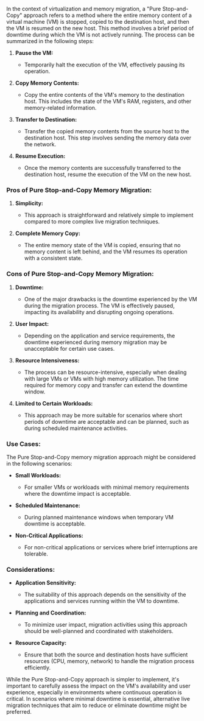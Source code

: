 In the context of virtualization and memory migration, a "Pure Stop-and-Copy" approach refers to a method where the entire memory content of a virtual machine (VM) is stopped, copied to the destination host, and then the VM is resumed on the new host. This method involves a brief period of downtime during which the VM is not actively running. The process can be summarized in the following steps:

1. **Pause the VM:**
   - Temporarily halt the execution of the VM, effectively pausing its operation.

2. **Copy Memory Contents:**
   - Copy the entire contents of the VM's memory to the destination host. This includes the state of the VM's RAM, registers, and other memory-related information.

3. **Transfer to Destination:**
   - Transfer the copied memory contents from the source host to the destination host. This step involves sending the memory data over the network.

4. **Resume Execution:**
   - Once the memory contents are successfully transferred to the destination host, resume the execution of the VM on the new host.

### Pros of Pure Stop-and-Copy Memory Migration:

1. **Simplicity:**
   - This approach is straightforward and relatively simple to implement compared to more complex live migration techniques.

2. **Complete Memory Copy:**
   - The entire memory state of the VM is copied, ensuring that no memory content is left behind, and the VM resumes its operation with a consistent state.

### Cons of Pure Stop-and-Copy Memory Migration:

1. **Downtime:**
   - One of the major drawbacks is the downtime experienced by the VM during the migration process. The VM is effectively paused, impacting its availability and disrupting ongoing operations.

2. **User Impact:**
   - Depending on the application and service requirements, the downtime experienced during memory migration may be unacceptable for certain use cases.

3. **Resource Intensiveness:**
   - The process can be resource-intensive, especially when dealing with large VMs or VMs with high memory utilization. The time required for memory copy and transfer can extend the downtime window.

4. **Limited to Certain Workloads:**
   - This approach may be more suitable for scenarios where short periods of downtime are acceptable and can be planned, such as during scheduled maintenance activities.

### Use Cases:

The Pure Stop-and-Copy memory migration approach might be considered in the following scenarios:

- **Small Workloads:**
  - For smaller VMs or workloads with minimal memory requirements where the downtime impact is acceptable.

- **Scheduled Maintenance:**
  - During planned maintenance windows when temporary VM downtime is acceptable.

- **Non-Critical Applications:**
  - For non-critical applications or services where brief interruptions are tolerable.

### Considerations:

- **Application Sensitivity:**
  - The suitability of this approach depends on the sensitivity of the applications and services running within the VM to downtime.

- **Planning and Coordination:**
  - To minimize user impact, migration activities using this approach should be well-planned and coordinated with stakeholders.

- **Resource Capacity:**
  - Ensure that both the source and destination hosts have sufficient resources (CPU, memory, network) to handle the migration process efficiently.

While the Pure Stop-and-Copy approach is simpler to implement, it's important to carefully assess the impact on the VM's availability and user experience, especially in environments where continuous operation is critical. In scenarios where minimal downtime is essential, alternative live migration techniques that aim to reduce or eliminate downtime might be preferred.
